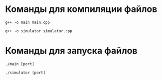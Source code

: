 # Команды для компиляции файлов

`g++ -o main main.cpp`

`g++ -o simulator simulator.cpp`

# Команды для запуска файлов

`./main [port]`

`./simulator [port]`
